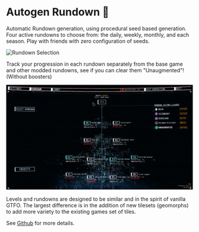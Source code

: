 # Autogen Rundown 🎲

Automatic Rundown generation, using procedural seed based generation. Four active rundowns to choose from: the daily, weekly, monthly, and each season. Play with friends with zero configuration of seeds.

![Rundown Selection](https://github.com/brgmnn/autogen-rundown/blob/main/docs/rundown_selection_loop_thunderstore.apng?raw=true "Rundown Selection")

Track your progression in each rundown separately from the base game and other modded rundowns, see if you can clear them "Unaugmented"! (Without boosters)

![Monthly Rundown Preview](https://github.com/brgmnn/autogen-rundown/blob/main/docs/monthly_rundown.jpg?raw=true "Monthly Rundown Preview")

Levels and rundowns are designed to be similar and in the spirit of vanilla GTFO. The largest difference is in the addition of new tilesets (geomorphs) to add more variety to the existing games set of tiles.

See [Github](https://github.com/brgmnn/autogen-rundown) for more details.
